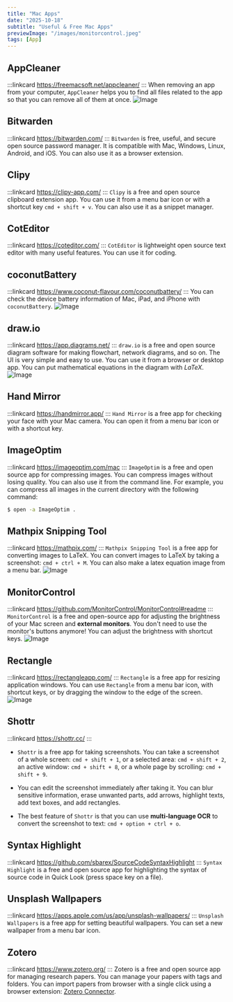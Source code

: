 ```yaml
---
title: "Mac Apps"
date: "2025-10-18"
subtitle: "Useful & Free Mac Apps"
previewImage: "/images/monitorcontrol.jpeg"
tags: [App]
---
```





## AppCleaner
:::linkcard
https://freemacsoft.net/appcleaner/
:::
When removing an app from your computer, `AppCleaner` helps you to find all files related to the app so that you can remove all of them at once.
![Image](/images/appcleaner.jpeg)


## Bitwarden
:::linkcard
https://bitwarden.com/
:::
`Bitwarden` is free, useful, and secure open source password manager. It is compatible with Mac, Windows, Linux, Android, and iOS. You can also use it as a browser extension.


## Clipy
:::linkcard
https://clipy-app.com/
:::
`Clipy` is a free and open source clipboard extension app. You can use it from a menu bar icon or with a shortcut key `cmd + shift + v`. You can also use it as a snippet manager.


## CotEditor
:::linkcard
https://coteditor.com/
:::
`CotEditor` is lightweight open source text editor with many useful features. You can use it for coding.


## coconutBattery
:::linkcard
https://www.coconut-flavour.com/coconutbattery/
:::
You can check the device battery information of Mac, iPad, and iPhone with `coconutBattery`.
![Image](/images/coconutBattery.jpeg "width=300px")


## draw.io
:::linkcard
https://app.diagrams.net/
:::
`draw.io` is a free and open source diagram software for making flowchart, network diagrams, and so on. The UI is very simple and easy to use. You can use it from a browser or desktop app. You can put mathematical equations in the diagram with $LaTeX$.
![Image](/images/haar-int.jpeg "width=500px")


## Hand Mirror
:::linkcard
https://handmirror.app/
:::
`Hand Mirror` is a free app for checking your face with your Mac camera. You can open it from a menu bar icon or with a shortcut key.


## ImageOptim
:::linkcard
https://imageoptim.com/mac
:::
`ImageOptim` is a free and open source app for compressing images. You can compress images without losing quality. You can also use it from the command line. For example, you can compress all images in the current directory with the following command:
```bash
$ open -a ImageOptim .
```


## Mathpix Snipping Tool
:::linkcard
https://mathpix.com/
:::
`Mathpix Snipping Tool` is a free app for converting images to LaTeX. You can convert images to LaTeX by taking a screenshot: `cmd + ctrl + M`.
You can also make a latex equation image from a menu bar.
![Image](/images/mathpix.jpeg "width=400px")


## MonitorControl
:::linkcard
https://github.com/MonitorControl/MonitorControl#readme
:::
`MonitorControl` is a free and open-source app for adjusting the brightness of your Mac screen and **external monitors**. You don't need to use the monitor's buttons anymore! You can adjust the brightness with shortcut keys.
![Image](/images/monitorcontrol.jpeg "width=300px")


## Rectangle
:::linkcard
https://rectangleapp.com/
:::
`Rectangle` is a free app for resizing application windows. You can use `Rectangle` from a menu bar icon, with shortcut keys, or by dragging the window to the edge of the screen.
![Image](/images/rectangle.jpeg "width=300px")


## Shottr
:::linkcard
https://shottr.cc/
:::
- `Shottr` is a free app for taking screenshots. You can take a screenshot of a whole screen: `cmd + shift + 1`, or a selected area: `cmd + shift + 2`,
an active window: `cmd + shift + 8`, or a whole page by scrolling: `cmd + shift + 9`. 

- You can edit the screenshot immediately after taking it. You can blur sensitive information, erase unwanted parts, add arrows, highlight texts, add text boxes, and add rectangles.

- The best feature of `Shottr` is that you can use **multi-language OCR** to convert the screenshot to text: `cmd + option + ctrl + o`.


## Syntax Highlight
:::linkcard
https://github.com/sbarex/SourceCodeSyntaxHighlight
:::
`Syntax Highlight` is a free and open source app for highlighting the syntax of source code in Quick Look (press space key on a file).


## Unsplash Wallpapers
:::linkcard
https://apps.apple.com/us/app/unsplash-wallpapers/
:::
`Unsplash Wallpapers` is a free app for setting beautiful wallpapers. You can set a new wallpaper from a menu bar icon.


## Zotero
:::linkcard
https://www.zotero.org/
:::
Zotero is a free and open source app for managing research papers. You can manage your papers with tags and folders. You can import papers from browser with a single click using a browser extension: [Zotero Connector](https://www.zotero.org/download/connectors).
